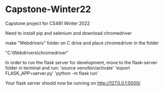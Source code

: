 # Capstone-Winter22
Capstone project for CS481 Winter 2022

Need to install pip and selenium and download chromedriver

make "Webdrivers" folder on C drive and place chromedriver in the folder

"C:\Webdrivers\chromedriver"

In order to run the flask server for development, move to the flask-server folder in terminal and run: 
'source venv/bin/activate'
'export FLASK_APP=server.py'
'python -m flask run'

Your flask server should now be running on http://127.0.0.1:5000/
